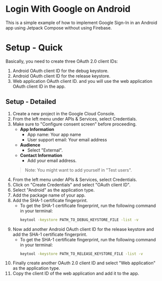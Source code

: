 # Login With Google on Android
This is a simple example of how to implement Google Sign-In in an Android app using Jetpack Compose without using Firebase.


# Setup - Quick
Basically, you need to create three OAuth 2.0 client IDs:
1. Android OAuth client ID for the debug keystore.
2. Android OAuth client ID for the release keystore.
3. Web application OAuth client ID.
   and you will use the web application OAuth client ID in the app.


## Setup - Detailed
1. Create a new project in the Google Cloud Console.
2. From the left menu under APIs & Services, select Credentials.
3. Make sure to "Configure consent screen" before proceeding.
   - **App Information**
     - App name: Your app name
     - User support email: Your email address
   - **Audience**
     - Select "External".
   - **Contact Information**
     - Add your email address.
   > Note: You might want to add yourself in "Test users".
4. From the left menu under APIs & Services, select Credentials.
5. Click on "Create Credentials" and select "OAuth client ID".
6. Select "Android" as the application type.
7. Add the package name of your app.
8. Add the SHA-1 certificate fingerprint.
   - To get the SHA-1 certificate fingerprint, run the following command in your terminal:
     ```bash
     keytool -keystore PATH_TO_DEBUG_KEYSTORE_FILE -list -v
     ```
9. Now add another Android OAuth client ID for the release keystore and add the SHA-1 certificate fingerprint.
   - To get the SHA-1 certificate fingerprint, run the following command in your terminal:
     ```bash
     keytool -keystore PATH_TO_RELEASE_KEYSTORE_FILE -list -v
     ```
10. Finally create another OAuth 2.0 client ID and select "Web application" as the application type.
11. Copy the client ID of the web application and add it to the app.